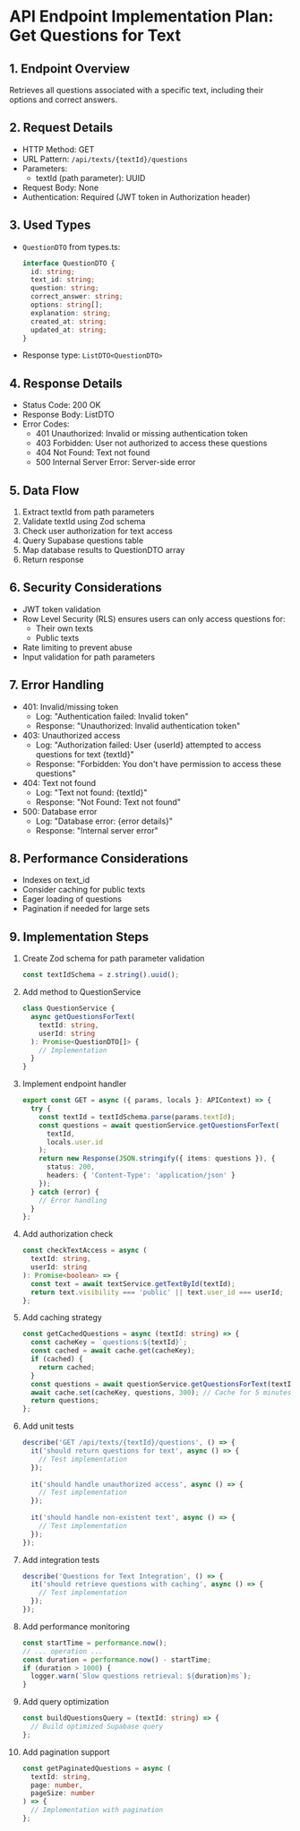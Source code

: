 # API Endpoint Implementation Plan: Get Questions for Text

## 1. Endpoint Overview
Retrieves all questions associated with a specific text, including their options and correct answers.

## 2. Request Details
- HTTP Method: GET
- URL Pattern: `/api/texts/{textId}/questions`
- Parameters:
  - textId (path parameter): UUID
- Request Body: None
- Authentication: Required (JWT token in Authorization header)

## 3. Used Types
- `QuestionDTO` from types.ts:
  ```typescript
  interface QuestionDTO {
    id: string;
    text_id: string;
    question: string;
    correct_answer: string;
    options: string[];
    explanation: string;
    created_at: string;
    updated_at: string;
  }
  ```
- Response type: `ListDTO<QuestionDTO>`

## 4. Response Details
- Status Code: 200 OK
- Response Body: ListDTO<QuestionDTO>
- Error Codes:
  - 401 Unauthorized: Invalid or missing authentication token
  - 403 Forbidden: User not authorized to access these questions
  - 404 Not Found: Text not found
  - 500 Internal Server Error: Server-side error

## 5. Data Flow
1. Extract textId from path parameters
2. Validate textId using Zod schema
3. Check user authorization for text access
4. Query Supabase questions table
5. Map database results to QuestionDTO array
6. Return response

## 6. Security Considerations
- JWT token validation
- Row Level Security (RLS) ensures users can only access questions for:
  - Their own texts
  - Public texts
- Rate limiting to prevent abuse
- Input validation for path parameters

## 7. Error Handling
- 401: Invalid/missing token
  - Log: "Authentication failed: Invalid token"
  - Response: "Unauthorized: Invalid authentication token"
- 403: Unauthorized access
  - Log: "Authorization failed: User {userId} attempted to access questions for text {textId}"
  - Response: "Forbidden: You don't have permission to access these questions"
- 404: Text not found
  - Log: "Text not found: {textId}"
  - Response: "Not Found: Text not found"
- 500: Database error
  - Log: "Database error: {error details}"
  - Response: "Internal server error"

## 8. Performance Considerations
- Indexes on text_id
- Consider caching for public texts
- Eager loading of questions
- Pagination if needed for large sets

## 9. Implementation Steps
1. Create Zod schema for path parameter validation
   ```typescript
   const textIdSchema = z.string().uuid();
   ```

2. Add method to QuestionService
   ```typescript
   class QuestionService {
     async getQuestionsForText(
       textId: string,
       userId: string
     ): Promise<QuestionDTO[]> {
       // Implementation
     }
   }
   ```

3. Implement endpoint handler
   ```typescript
   export const GET = async ({ params, locals }: APIContext) => {
     try {
       const textId = textIdSchema.parse(params.textId);
       const questions = await questionService.getQuestionsForText(
         textId,
         locals.user.id
       );
       return new Response(JSON.stringify({ items: questions }), {
         status: 200,
         headers: { 'Content-Type': 'application/json' }
       });
     } catch (error) {
       // Error handling
     }
   };
   ```

4. Add authorization check
   ```typescript
   const checkTextAccess = async (
     textId: string,
     userId: string
   ): Promise<boolean> => {
     const text = await textService.getTextById(textId);
     return text.visibility === 'public' || text.user_id === userId;
   };
   ```

5. Add caching strategy
   ```typescript
   const getCachedQuestions = async (textId: string) => {
     const cacheKey = `questions:${textId}`;
     const cached = await cache.get(cacheKey);
     if (cached) {
       return cached;
     }
     const questions = await questionService.getQuestionsForText(textId);
     await cache.set(cacheKey, questions, 300); // Cache for 5 minutes
     return questions;
   };
   ```

6. Add unit tests
   ```typescript
   describe('GET /api/texts/{textId}/questions', () => {
     it('should return questions for text', async () => {
       // Test implementation
     });
     
     it('should handle unauthorized access', async () => {
       // Test implementation
     });
     
     it('should handle non-existent text', async () => {
       // Test implementation
     });
   });
   ```

7. Add integration tests
   ```typescript
   describe('Questions for Text Integration', () => {
     it('should retrieve questions with caching', async () => {
       // Test implementation
     });
   });
   ```

8. Add performance monitoring
   ```typescript
   const startTime = performance.now();
   // ... operation ...
   const duration = performance.now() - startTime;
   if (duration > 1000) {
     logger.warn(`Slow questions retrieval: ${duration}ms`);
   }
   ```

9. Add query optimization
   ```typescript
   const buildQuestionsQuery = (textId: string) => {
     // Build optimized Supabase query
   };
   ```

10. Add pagination support
    ```typescript
    const getPaginatedQuestions = async (
      textId: string,
      page: number,
      pageSize: number
    ) => {
      // Implementation with pagination
    };
    ``` 
